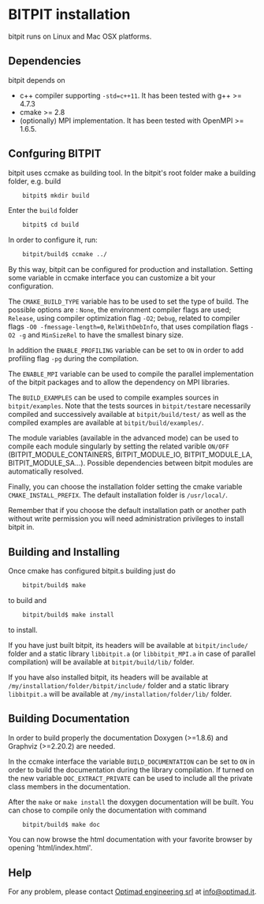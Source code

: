# BITPIT installation

bitpit runs on Linux and Mac OSX platforms.

## Dependencies
bitpit depends on
* c++ compiler supporting `-std=c++11`. It has been tested with g++ >= 4.7.3
* cmake >= 2.8
* (optionally) MPI implementation. It has been tested with OpenMPI >= 1.6.5. 

## Confguring BITPIT
bitpit uses ccmake as building tool.
In the bitpit's root folder make a building folder, e.g. build
```bash
    bitpit$ mkdir build
```
Enter the `build` folder
```bash
    bitpit$ cd build
```
 In order to configure it, run:
```bash
    bitpit/build$ ccmake ../
```
 By this way, bitpit can be configured for production and installation.
Setting some variable in ccmake interface you can customize a bit your configuration.

The `CMAKE_BUILD_TYPE` variable has to be used to set the type of build. The possible options are : `None`, the environment compiler flags are used; `Release`, using compiler optimization flag `-O2`; `Debug`, related to compiler flags `-O0 -fmessage-length=0`, `RelWithDebInfo`, that uses compilation flags `-O2 -g` and `MinSizeRel` to have the smallest binary size.

In addition the `ENABLE_PROFILING` variable can be set to `ON` in order to add profiling flag `-pg` during the compilation.

The `ENABLE_MPI` variable can be used to compile the parallel implementation of the bitpit packages and to allow the dependency on MPI libraries.

The `BUILD_EXAMPLES` can be used to compile examples sources in `bitpit/examples`. Note that the tests sources in `bitpit/test`are necessarily compiled and successively available at `bitpit/build/test/` as well as the compiled examples are available at `bitpit/build/examples/`.

The module variables (available in the advanced mode) can be used to compile each module singularly by setting the related varible `ON/OFF` (BITPIT_MODULE_CONTAINERS, BITPIT_MODULE_IO, BITPIT_MODULE_LA, BITPIT_MODULE_SA...). Possible dependencies between bitpit modules are automatically resolved. 

Finally, you can choose the installation folder setting the cmake variable `CMAKE_INSTALL_PREFIX`. The default installation folder is `/usr/local/`.

Remember that if you choose the default installation path or another path without write permission you will need administration privileges to install bitpit in.

## Building and Installing
Once cmake has configured bitpit.s building just do
```bash
    bitpit/build$ make   
```
to build and
```bash
    bitpit/build$ make install   
```
to install.

If you have just built bitpit, its headers will be available at `bitpit/include/` folder and a static library `libbitpit.a` (or `libbitpit_MPI.a` in case of parallel compilation) will be available at `bitpit/build/lib/` folder.

If you have also installed bitpit, its headers will be available at `/my/installation/folder/bitpit/include/` folder and a static library `libbitpit.a` will be available at `/my/installation/folder/lib/` folder.

## Building Documentation
In order to build properly the documentation Doxygen (>=1.8.6) and Graphviz (>=2.20.2) are needed.

In the ccmake interface the variable `BUILD_DOCUMENTATION` can be set to `ON` in order to build the documentation during the library compilation. 
If turned on the new variable `DOC_EXTRACT_PRIVATE` can be used to include all the private class members in the documentation.
  
After the `make` or `make install` the doxygen documentation will be built. You can chose to compile only the documentation with command 
```bash
    bitpit/build$ make doc   
```
You can now browse the html documentation with your favorite browser by opening 'html/index.html'.

## Help
For any problem, please contact <a href="http://www.optimad.it">Optimad engineering srl</a> at info@optimad.it. 
